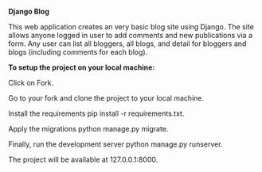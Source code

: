 **Django Blog**

This web application creates an very basic blog site using Django.
The site allows anyone logged in user to add comments and new publications via a form. Any user can list all bloggers,
all blogs, and detail for bloggers and blogs (including comments for each blog).

**To setup the project on your local machine:**

Click on Fork.

Go to your fork and clone the project to your local machine.

Install the requirements pip install -r requirements.txt.

Apply the migrations python manage.py migrate.

Finally, run the development server python manage.py runserver.

The project will be available at 127.0.0.1:8000.